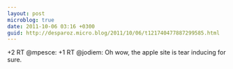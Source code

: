 ```yaml
---
layout: post
microblog: true
date: 2011-10-06 03:16 +0300
guid: http://desparoz.micro.blog/2011/10/06/t121740477887299585.html
---
```

+2 RT @mpesce: +1 RT @jodiem: Oh wow, the apple site is tear inducing for sure.
